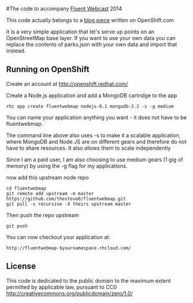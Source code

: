 #The code to accompany [Fluent Webcast](http://www.oreillynet.com/pub/e/3017) 2014

This code actually belongs to a [blog piece](https://openshift.redhat.com/community/blogs/using-nodejs-mongodb-express-for-your-spatial-web-service-and-its-free) written on OpenShift.com 


It is a very simple application that let's serve up points on an OpenStreetMap base layer. If you want to use your own data you can replace the contents of parks.json with your own data and import that instead.


Running on OpenShift
----------------------------

Create an account at http://openshift.redhat.com/

Create a Node.js application and add a MongoDB cartridge to the app

    rhc app create fluentwebmap nodejs-0.1 mongodb-2.2 -s -g medium
    
You can name your application anything you want - it does not have to be fluentwebmap.

The command line above also uses -s to make it a scalable application, where MongoDB and Node.JS are on different gears and therefore do not have to share resources. It also allows them to scale independently

Since I am a paid user, I am also choosing to use medium gears (1 gig of memory) by using the -g flag for my applications.


now add this upstream node repo


    cd fluentwebmap
    git remote add upstream -m master https://github.com/thesteve0/fluentwebmap.git
    git pull -s recursive -X theirs upstream master
    
Then push the repo upstream

    git push
    

You can now checkout your application at:

    http://fluentwebmap-$yournamespace.rhcloud.com/


License
-------

This code is dedicated to the public domain to the maximum extent
permitted by applicable law, pursuant to CC0
http://creativecommons.org/publicdomain/zero/1.0/
